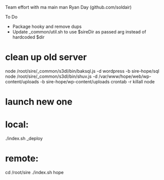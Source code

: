 Team effort with ma main man Ryan Day (github.com/soldair)

To Do
- Package hooky and remove dups
- Update _common/util.sh to use $sireDir as passed arg instead of hardcoded $dir


# clean up old server
node /root/sire/_common/s3dl/bin/baksql.js -d wordpress -b sire-hope/sql
node /root/sire/_common/s3dl/bin/shuv.js -d /var/www/hope/web/wp-content/uploads -b sire-hope/wp-content/uploads
crontab -r
killall node

# launch new one
# local:
./index.sh _deploy
# remote:
cd /root/sire
./index.sh hope
